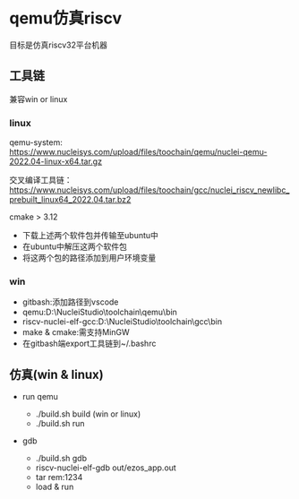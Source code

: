 # qemu仿真riscv
目标是仿真riscv32平台机器

## 工具链
兼容win or linux
### linux
qemu-system: https://www.nucleisys.com/upload/files/toochain/qemu/nuclei-qemu-2022.04-linux-x64.tar.gz

交叉编译工具链： https://www.nucleisys.com/upload/files/toochain/gcc/nuclei_riscv_newlibc_prebuilt_linux64_2022.04.tar.bz2

cmake > 3.12

- 下载上述两个软件包并传输至ubuntu中
- 在ubuntu中解压这两个软件包
- 将这两个包的路径添加到用户环境变量

### win

- gitbash:添加路径到vscode
- qemu:D:\NucleiStudio\toolchain\qemu\bin
- riscv-nuclei-elf-gcc:D:\NucleiStudio\toolchain\gcc\bin
- make & cmake:需支持MinGW
- 在gitbash端export工具链到~/.bashrc

## 仿真(win & linux)

- run qemu
  - ./build.sh build (win or linux)
  - ./build.sh run

- gdb
  - ./build.sh gdb
  - riscv-nuclei-elf-gdb out/ezos_app.out
  - tar rem:1234
  - load & run

